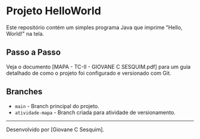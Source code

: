 # Projeto HelloWorld

Este repositório contém um simples programa Java que imprime "Hello, World!" na tela.

## Passo a Passo

Veja o documento [MAPA - TC-II - GIOVANE C SESQUIM.pdf] para um guia detalhado de como o projeto foi configurado e versionado com Git.

## Branches

- `main` - Branch principal do projeto.
- `atividade-mapa` - Branch criada para atividade de versionamento.

---

Desenvolvido por [Giovane C Sesquim].
